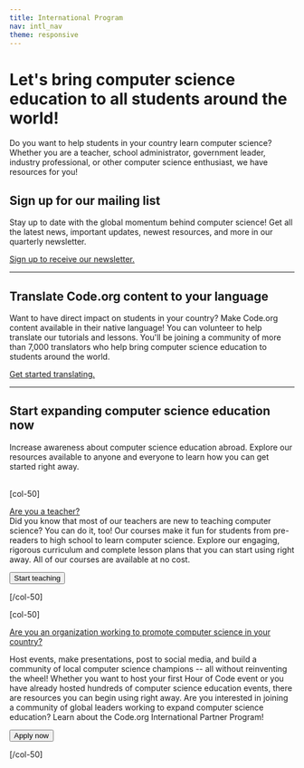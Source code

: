```yaml
---
title: International Program
nav: intl_nav
theme: responsive
---
```


# Let's bring computer science education to all students around the world! 

Do you want to help students in your country learn computer science? Whether you are a teacher, school administrator, government leader, industry professional, or other computer science enthusiast, we have resources for you! 

## Sign up for our mailing list 

Stay up to date with the global momentum behind computer science! Get all the latest news, important updates, newest resources, and more in our quarterly newsletter. 

[Sign up to receive our newsletter.](http://go.pardot.com/l/153401/2018-07-20/lfw71d)

*** 

## Translate Code.org content to your language 

Want to have direct impact on students in your country? Make Code.org content available in their native language! You can volunteer to help translate our tutorials and lessons. You'll be joining a community of more than 7,000 translators who help bring computer science education to students around the world. 

[Get started translating.](https://code.org/translate)

*** 

## Start expanding computer science education now

Increase awareness about computer science education abroad. Explore our resources available to anyone and everyone to learn how you can get started right away. 
<br>
<br>

[col-50]

<a href="/teach">Are you a teacher?</a><br>
Did you know that most of our teachers are new to teaching computer science? You can do it, too! Our courses make it fun for students from pre-readers to high school to learn computer science. Explore our engaging, rigorous curriculum and complete lesson plans that you can start using right away. All of our courses are available at no cost.

[<button>Start teaching</button>](/teach)

[/col-50]

[col-50]

<a href="/international/apply">Are you an organization working to promote computer science in your country?</a><br>

Host events, make presentations, post to social media, and build a community of local computer science champions -- all without reinventing the wheel! Whether you want to host your first Hour of Code event or you have already hosted hundreds of computer science education events, there are resources you can begin using right away. Are you interested in joining a community of global leaders working to expand computer science education? Learn about the Code.org International Partner Program!

[<button>Apply now</button>](/international/apply)

[/col-50]

<div style="clear: both;"></div>
<br>
